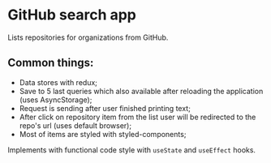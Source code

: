 # GitHub search app

Lists repositories for organizations from GitHub.

## Common things:
- Data stores with redux;
- Save to 5 last queries which also available after reloading the application (uses AsyncStorage);
- Request is sending after user finished printing text;
- After click on repository item from the list user will be redirected to the repo's url (uses default browser);
- Most of items are styled with styled-components;

Implements with functional code style with `useState` and `useEffect` hooks.